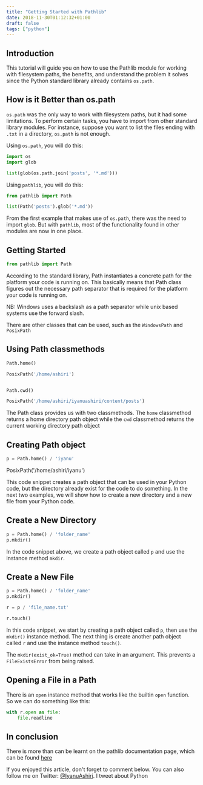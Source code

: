```yaml
---
title: "Getting Started with Pathlib"
date: 2018-11-30T01:12:32+01:00
draft: false
tags: ["python"]
---
```


## Introduction

This tutorial will guide you on how to use the Pathlib module for working with filesystem paths, the benefits,
and understand the problem it solves since the Python standard library already contains ```os.path```.


## How is it Better than os.path

```os.path``` was the only way to work with filesystem paths, but it had some limitations. To perform certain tasks, you
have to import from other standard library modules. For instance, suppose you want to list the files ending with ```.txt```
in a directory, ```os.path``` is not enough.


Using ```os.path```, you will do this:

```python
import os
import glob

list(glob(os.path.join('posts', '*.md')))
``` 

Using ```pathlib```, you will do this:

```python
from pathlib import Path

list(Path('posts').glob('*.md'))
```

From the first example that makes use of ```os.path```, there was the need to import ```glob```. But with
```pathlib```, most of the functionality found in other modules are now in one place. 


## Getting Started

```python
from pathlib import Path
```

According to the standard library, Path instantiates a concrete path for the platform your code is running on.
This basically means that Path class figures out the necessary path separator that is required for the platform
your code is running on. 

NB: Windows uses a backslash as a path separator while unix based systems use the forward slash.

There are other classes that can be used, such as the ```WindowsPath``` and ```PosixPath```


## Using Path classmethods

```python
Path.home()

PosixPath('/home/ashiri')


Path.cwd()

PosixPath('/home/ashiri/iyanuashiri/content/posts')

```

The Path class provides us with two classmethods. The ```home``` classmethod returns a home directory path object while the
```cwd``` classmethod returns the current working directory path object


## Creating Path object

```python
p = Path.home() / 'iyanu'
```
PosixPath('/home/ashiri/iyanu')

This code snippet creates a path object that can be used in your Python code, but the directory already exist
for the code to do something. In the next two examples, we will show how to create a new directory and a new file from
your Python code.


## Create a New Directory

```python
p = Path.home() / 'folder_name'
p.mkdir()
```

In the code snippet above, we create a path object called ```p``` and use the instance method ```mkdir```.

## Create a New File

```python
p = Path.home() / 'folder_name'
p.mkdir()

r = p / 'file_name.txt'

r.touch()
```

In this code snippet, we start by creating a path object called ```p```, then use the ```mkdir()``` instance method.
The next thing is create another path object called ```r``` and use the instance method ```touch()```.

The ```mkdir(exist_ok=True)``` method can take in an argument. This prevents a ```FileExistsError``` from being raised.


## Opening a File in a Path

There is an ```open``` instance method that works like the builtin ```open``` function. So we can do something
like this:

```python
with r.open as file:
    file.readline
```

## In conclusion

There is more than can be learnt on the pathlib documentation page, which can be found [here](https://docs.python.org/3/library/pathlib.html)


If you enjoyed this article, don't forget to comment below. You can also follow me on Twitter: [@IyanuAshiri](https:twitter.com/iyanuashiri).
I tweet about Python